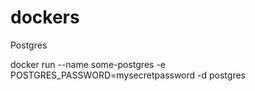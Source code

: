 # dockers

Postgres

docker run --name some-postgres -e POSTGRES_PASSWORD=mysecretpassword -d postgres
